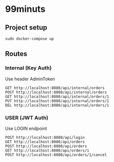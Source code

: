# 99minuts

## Project setup
```
sudo docker-compose up
```

## Routes

### Internal (Key Auth)
Use header AdminToken
```
GET http://localhost:8080/api/internal/orders
POST http://localhost:8080/api/internal/orders
GET http://localhost:8080/api/internal/orders/1
PUT http://localhost:8080/api/internal/orders/1
DEL http://localhost:8080/api/internal/orders/1
```

### USER (JWT Auth)
Use LOGIN endpoint 
```
POST http://localhost:8080/api/login
GET http://localhost:8080/api/orders
POST http://localhost:8080/api/orders
GET http://localhost:8080/api/orders/1
POST http://localhost:8080/api/orders/1/cancel
```